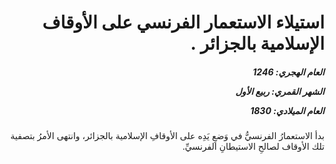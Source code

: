 <h1 dir="rtl">استيلاء الاستعمار الفرنسي على الأوقاف الإسلامية بالجزائر .</h1>

<h5 dir="rtl">العام الهجري:  1246

الشهر القمري: ربيع الأول

العام الميلادي: 1830</h5>

<p dir="rtl">بدأ الاستعمارُ الفرنسيُّ في وَضعِ يَدِه على الأوقافِ الإسلامية بالجزائر، وانتهى الأمرُ بتصفية تلك الأوقاف لصالحِ الاستيطانِ الفرنسيِّ.</p></br>
